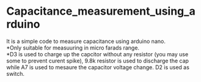 # Capacitance_measurement_using_arduino
It is a simple code to measure capacitance using arduino nano.<br>
*Only suitable for measuuring in micro farads range.<br>
*D3 is used to charge up the capcitor without any resistor (you may use some to prevent curent spike), 9.8k resistor is used to discharge the cap while A7 is used to mesaure the capacitor voltage change. D2 is used as switch.
